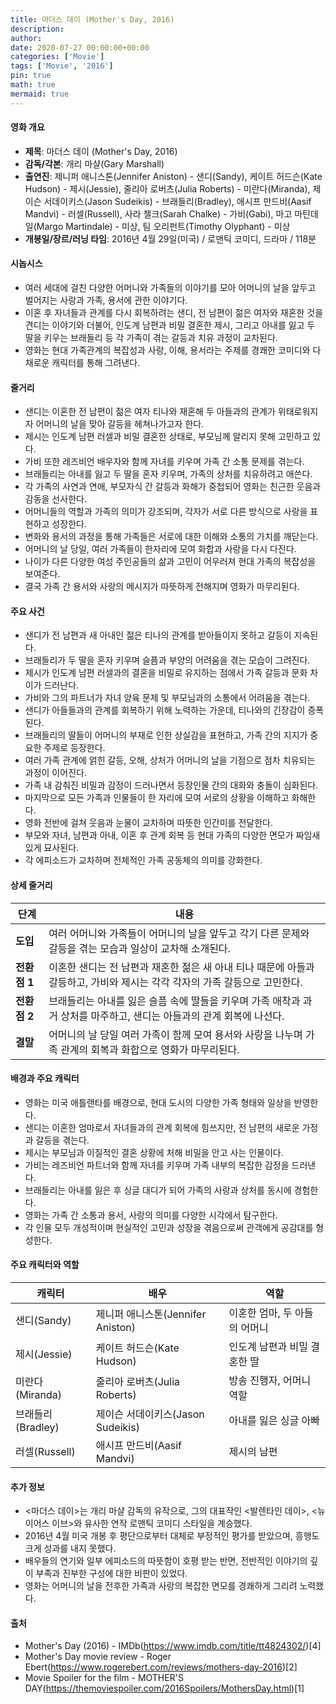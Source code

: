 ```yaml
---
title: 마더스 데이 (Mother's Day, 2016)
description: 
author: 
date: 2020-07-27 00:00:00+00:00
categories: ['Movie']
tags: ['Movie', '2016']
pin: true
math: true
mermaid: true
---
```

#### 영화 개요

- **제목**: 마더스 데이 (Mother's Day, 2016)  
- **감독/각본**: 개리 마샬(Gary Marshall)  
- **출연진**: 제니퍼 애니스톤(Jennifer Aniston) - 샌디(Sandy), 케이트 허드슨(Kate Hudson) - 제시(Jessie), 줄리아 로버츠(Julia Roberts) - 미란다(Miranda), 제이슨 서데이키스(Jason Sudeikis) - 브래들리(Bradley), 애시프 만드비(Aasif Mandvi) - 러셀(Russell), 사라 첼크(Sarah Chalke) - 가비(Gabi), 마고 마틴데일(Margo Martindale) - 미상, 팀 오리펀트(Timothy Olyphant) - 미상  
- **개봉일/장르/러닝 타임**: 2016년 4월 29일(미국) / 로맨틱 코미디, 드라마 / 118분  

#### 시놉시스

- 여러 세대에 걸친 다양한 어머니와 가족들의 이야기를 모아 어머니의 날을 앞두고 벌어지는 사랑과 가족, 용서에 관한 이야기다.  
- 이혼 후 자녀들과 관계를 다시 회복하려는 샌디, 전 남편이 젊은 여자와 재혼한 것을 견디는 이야기와 더불어, 인도계 남편과 비밀 결혼한 제시, 그리고 아내를 잃고 두 딸을 키우는 브래들리 등 각 가족이 겪는 갈등과 치유 과정이 교차된다.  
- 영화는 현대 가족관계의 복잡성과 사랑, 이해, 용서라는 주제를 경쾌한 코미디와 다채로운 캐릭터를 통해 그려낸다.  

#### 줄거리

- 샌디는 이혼한 전 남편이 젊은 여자 티나와 재혼해 두 아들과의 관계가 위태로워지자 어머니의 날을 맞아 갈등을 헤쳐나가고자 한다.  
- 제시는 인도계 남편 러셀과 비밀 결혼한 상태로, 부모님께 알리지 못해 고민하고 있다.  
- 가비 또한 레즈비언 배우자와 함께 자녀를 키우며 가족 간 소통 문제를 겪는다.  
- 브래들리는 아내를 잃고 두 딸을 혼자 키우며, 가족의 상처를 치유하려고 애쓴다.  
- 각 가족의 사연과 연애, 부모자식 간 갈등과 화해가 중첩되어 영화는 친근한 웃음과 감동을 선사한다.  
- 어머니들의 역할과 가족의 의미가 강조되며, 각자가 서로 다른 방식으로 사랑을 표현하고 성장한다.  
- 변화와 용서의 과정을 통해 가족들은 서로에 대한 이해와 소통의 가치를 깨닫는다.  
- 어머니의 날 당일, 여러 가족들이 한자리에 모여 화합과 사랑을 다시 다진다.  
- 나이가 다른 다양한 여성 주인공들의 삶과 고민이 어우러져 현대 가족의 복잡성을 보여준다.  
- 결국 가족 간 용서와 사랑의 메시지가 따뜻하게 전해지며 영화가 마무리된다.  

#### 주요 사건

- 샌디가 전 남편과 새 아내인 젊은 티나의 관계를 받아들이지 못하고 갈등이 지속된다.  
- 브래들리가 두 딸을 혼자 키우며 슬픔과 부양의 어려움을 겪는 모습이 그려진다.  
- 제시가 인도계 남편 러셀과의 결혼을 비밀로 유지하는 점에서 가족 갈등과 문화 차이가 드러난다.  
- 가비와 그의 파트너가 자녀 양육 문제 및 부모님과의 소통에서 어려움을 겪는다.  
- 샌디가 아들들과의 관계를 회복하기 위해 노력하는 가운데, 티나와의 긴장감이 증폭된다.  
- 브래들리의 딸들이 어머니의 부재로 인한 상실감을 표현하고, 가족 간의 지지가 중요한 주제로 등장한다.  
- 여러 가족 관계에 얽힌 갈등, 오해, 상처가 어머니의 날을 기점으로 점차 치유되는 과정이 이어진다.  
- 가족 내 감춰진 비밀과 감정이 드러나면서 등장인물 간의 대화와 충돌이 심화된다.  
- 마지막으로 모든 가족과 인물들이 한 자리에 모여 서로의 상황을 이해하고 화해한다.  
- 영화 전반에 걸쳐 웃음과 눈물이 교차하며 따뜻한 인간미를 전달한다.  
- 부모와 자녀, 남편과 아내, 이혼 후 관계 회복 등 현대 가족의 다양한 면모가 짜임새 있게 묘사된다.  
- 각 에피소드가 교차하며 전체적인 가족 공동체의 의미를 강화한다.  

#### 상세 줄거리

| **단계** | **내용** |
|----------|----------|
| **도입** | 여러 어머니와 가족들이 어머니의 날을 앞두고 각기 다른 문제와 갈등을 겪는 모습과 일상이 교차해 소개된다. |
| **전환점 1** | 이혼한 샌디는 전 남편과 재혼한 젊은 새 아내 티나 때문에 아들과 갈등하고, 가비와 제시는 각각 각자의 가족 갈등으로 고민한다. |
| **전환점 2** | 브래들리는 아내를 잃은 슬픔 속에 딸들을 키우며 가족 애착과 과거 상처를 마주하고, 샌디는 아들과의 관계 회복에 나선다. |
| **결말** | 어머니의 날 당일 여러 가족이 함께 모여 용서와 사랑을 나누며 가족 관계의 회복과 화합으로 영화가 마무리된다. |

#### 배경과 주요 캐릭터

- 영화는 미국 애틀랜타를 배경으로, 현대 도시의 다양한 가족 형태와 일상을 반영한다.  
- 샌디는 이혼한 엄마로서 자녀들과의 관계 회복에 힘쓰지만, 전 남편의 새로운 가정과 갈등을 겪는다.  
- 제시는 부모님과 이질적인 결혼 상황에 처해 비밀을 안고 사는 인물이다.  
- 가비는 레즈비언 파트너와 함께 자녀를 키우며 가족 내부의 복잡한 감정을 드러낸다.  
- 브래들리는 아내를 잃은 후 싱글 대디가 되어 가족의 사랑과 상처를 동시에 경험한다.  
- 영화는 가족 간 소통과 용서, 사랑의 의미를 다양한 시각에서 탐구한다.  
- 각 인물 모두 개성적이며 현실적인 고민과 성장을 겪음으로써 관객에게 공감대를 형성한다.  

#### 주요 캐릭터와 역할

| **캐릭터** | **배우** | **역할** |
|------------|----------|----------|
| 샌디(Sandy) | 제니퍼 애니스톤(Jennifer Aniston) | 이혼한 엄마, 두 아들의 어머니 |
| 제시(Jessie) | 케이트 허드슨(Kate Hudson) | 인도계 남편과 비밀 결혼한 딸 |
| 미란다(Miranda) | 줄리아 로버츠(Julia Roberts) | 방송 진행자, 어머니 역할 |
| 브래들리(Bradley) | 제이슨 서데이키스(Jason Sudeikis) | 아내를 잃은 싱글 아빠 |
| 러셀(Russell) | 애시프 만드비(Aasif Mandvi) | 제시의 남편 |

#### 추가 정보

- <마더스 데이>는 개리 마샬 감독의 유작으로, 그의 대표작인 <발렌타인 데이>, <뉴 이어스 이브>와 유사한 연작 로맨틱 코미디 스타일을 계승했다.  
- 2016년 4월 미국 개봉 후 평단으로부터 대체로 부정적인 평가를 받았으며, 흥행도 크게 성과를 내지 못했다.  
- 배우들의 연기와 일부 에피소드의 따뜻함이 호평 받는 반면, 전반적인 이야기의 깊이 부족과 진부한 구성에 대한 비판이 있었다.  
- 영화는 어머니의 날을 전후한 가족과 사랑의 복잡한 면모를 경쾌하게 그리려 노력했다.  

#### 출처

- Mother's Day (2016) - IMDb(https://www.imdb.com/title/tt4824302/)[4]  
- Mother's Day movie review - Roger Ebert(https://www.rogerebert.com/reviews/mothers-day-2016)[2]  
- Movie Spoiler for the film - MOTHER'S DAY(https://themoviespoiler.com/2016Spoilers/MothersDay.html)[1]

